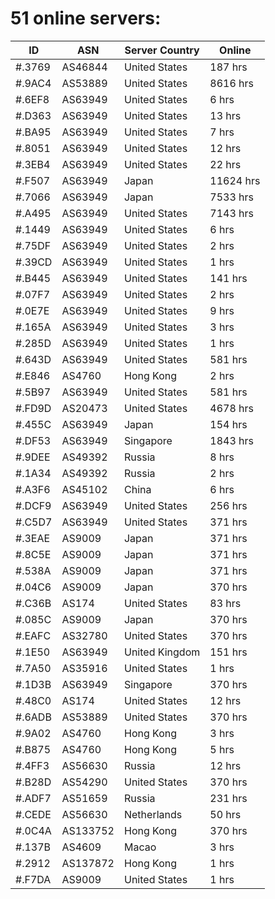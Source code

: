 # 51 online servers:

| ID | ASN | Server Country | Online |
| ------ | ------ | ------ | ------ |
| #.3769 | AS46844 | United States | 187 hrs |
| #.9AC4 | AS53889 | United States | 8616 hrs |
| #.6EF8 | AS63949 | United States | 6 hrs |
| #.D363 | AS63949 | United States | 13 hrs |
| #.BA95 | AS63949 | United States | 7 hrs |
| #.8051 | AS63949 | United States | 12 hrs |
| #.3EB4 | AS63949 | United States | 22 hrs |
| #.F507 | AS63949 | Japan | 11624 hrs |
| #.7066 | AS63949 | Japan | 7533 hrs |
| #.A495 | AS63949 | United States | 7143 hrs |
| #.1449 | AS63949 | United States | 6 hrs |
| #.75DF | AS63949 | United States | 2 hrs |
| #.39CD | AS63949 | United States | 1 hrs |
| #.B445 | AS63949 | United States | 141 hrs |
| #.07F7 | AS63949 | United States | 2 hrs |
| #.0E7E | AS63949 | United States | 9 hrs |
| #.165A | AS63949 | United States | 3 hrs |
| #.285D | AS63949 | United States | 1 hrs |
| #.643D | AS63949 | United States | 581 hrs |
| #.E846 | AS4760 | Hong Kong | 2 hrs |
| #.5B97 | AS63949 | United States | 581 hrs |
| #.FD9D | AS20473 | United States | 4678 hrs |
| #.455C | AS63949 | Japan | 154 hrs |
| #.DF53 | AS63949 | Singapore | 1843 hrs |
| #.9DEE | AS49392 | Russia | 8 hrs |
| #.1A34 | AS49392 | Russia | 2 hrs |
| #.A3F6 | AS45102 | China | 6 hrs |
| #.DCF9 | AS63949 | United States | 256 hrs |
| #.C5D7 | AS63949 | United States | 371 hrs |
| #.3EAE | AS9009 | Japan | 371 hrs |
| #.8C5E | AS9009 | Japan | 371 hrs |
| #.538A | AS9009 | Japan | 371 hrs |
| #.04C6 | AS9009 | Japan | 370 hrs |
| #.C36B | AS174 | United States | 83 hrs |
| #.085C | AS9009 | Japan | 370 hrs |
| #.EAFC | AS32780 | United States | 370 hrs |
| #.1E50 | AS63949 | United Kingdom | 151 hrs |
| #.7A50 | AS35916 | United States | 1 hrs |
| #.1D3B | AS63949 | Singapore | 370 hrs |
| #.48C0 | AS174 | United States | 12 hrs |
| #.6ADB | AS53889 | United States | 370 hrs |
| #.9A02 | AS4760 | Hong Kong | 3 hrs |
| #.B875 | AS4760 | Hong Kong | 5 hrs |
| #.4FF3 | AS56630 | Russia | 12 hrs |
| #.B28D | AS54290 | United States | 370 hrs |
| #.ADF7 | AS51659 | Russia | 231 hrs |
| #.CEDE | AS56630 | Netherlands | 50 hrs |
| #.0C4A | AS133752 | Hong Kong | 370 hrs |
| #.137B | AS4609 | Macao | 3 hrs |
| #.2912 | AS137872 | Hong Kong | 1 hrs |
| #.F7DA | AS9009 | United States | 1 hrs |

